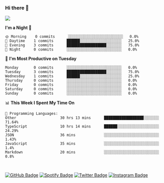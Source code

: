 ### Hi there 👋

<a href="https://github-readme-stats.vercel.app/api?username=hzak2xx&count_private=true&show_icons=true&theme=dracula">
  <img align="center" src="https://github-readme-stats.vercel.app/api?username=hzak2xx&count_private=true&show_icons=true&theme=dracula" />
</a>

</br>
<!--START_SECTION:waka-->

**I'm a Night 🦉**

```text
🌞 Morning    0 commits      ░░░░░░░░░░░░░░░░░░░░░░░░░   0.0%
🌆 Daytime    1 commits      ██████░░░░░░░░░░░░░░░░░░░   25.0%
🌃 Evening    3 commits      ██████████████████░░░░░░░   75.0%
🌙 Night      0 commits      ░░░░░░░░░░░░░░░░░░░░░░░░░   0.0%

```

📅 **I'm Most Productive on Tuesday**

```text
Monday       0 commits      ░░░░░░░░░░░░░░░░░░░░░░░░░   0.0%
Tuesday      3 commits      ██████████████████░░░░░░░   75.0%
Wednesday    1 commits      ██████░░░░░░░░░░░░░░░░░░░   25.0%
Thursday     0 commits      ░░░░░░░░░░░░░░░░░░░░░░░░░   0.0%
Friday       0 commits      ░░░░░░░░░░░░░░░░░░░░░░░░░   0.0%
Saturday     0 commits      ░░░░░░░░░░░░░░░░░░░░░░░░░   0.0%
Sunday       0 commits      ░░░░░░░░░░░░░░░░░░░░░░░░░   0.0%

```

📊 **This Week I Spent My Time On**

```text
💬 Programming Languages:
Other                    30 hrs 13 mins      ██████████████████░░░░░░░   71.64%
TypeScript               10 hrs 14 mins      ██████░░░░░░░░░░░░░░░░░░░   24.29%
JSON                     36 mins             ░░░░░░░░░░░░░░░░░░░░░░░░░   1.43%
JavaScript               35 mins             ░░░░░░░░░░░░░░░░░░░░░░░░░   1.4%
Markdown                 20 mins             ░░░░░░░░░░░░░░░░░░░░░░░░░   0.8%

```

<!--END_SECTION:waka-->

</br>

[![GitHub Badge](https://img.shields.io/badge/GitHub-100000?style=for-the-badge&logo=github&logoColor=white)](https://github.com/hzak2xx)
[![Spotify Badge](https://img.shields.io/badge/Spotify-1ED760?&style=for-the-badge&logo=spotify&logoColor=white)](https://open.spotify.com/user/uf90s6sbbh75a1mt44clkhkvf)
[![Twitter Badge](https://img.shields.io/badge/Twitter-1DA1F2?style=for-the-badge&logo=twitter&logoColor=white)](https://twitter.com/hzak2xx)
[![Instagram Badge](https://img.shields.io/badge/Instagram-E4405F?style=for-the-badge&logo=instagram&logoColor=white)](https://www.instagram.com/hzak2xx/)
